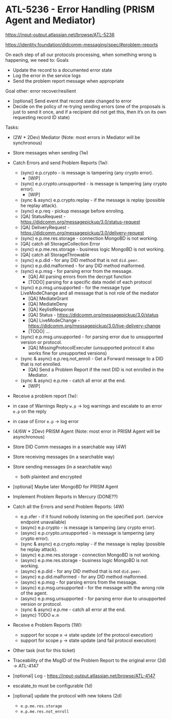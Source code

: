 # ATL-5236 - Error Handling (PRISM Agent and Mediator)

https://input-output.atlassian.net/browse/ATL-5236

https://identity.foundation/didcomm-messaging/spec/#problem-reports


On each step of all our protocols processing, when something wrong is happening, we need to:
Goals
- Update the record to a documented error state
- Log the error in the service logs
- Send the problem report message when appropriate

Goal other: error recover/resilient
- [optional] Send event that record state changed to error
- Decide on the policy of re-trying sending errors (one of the proposals is just to send it once, and if a recipient did not get this, then it’s on its own requesting record ID state)



Tasks:
- (2W * 2Dev) Mediator (Note: most errors in Mediator will be synchronous)
 - Store messages when sending (1w)
 - Catch Errors and send Problem Reports (1w):
   - (sync) e.p.crypto - is message is tampering (any crypto error).
     - [WIP]
   - (sync) e.p.crypto.unsupported - is message is tampering (any crypto error).
     - [WIP]
   - (sync & async) e.p.crypto.replay - if the message is replay (possible he replay attack).
   - (sync) e.p.req - pickup message before enroling.
    - [QA] StatusRequest - https://didcomm.org/messagepickup/3.0/status-request
    - [QA] DeliveryRequest - https://didcomm.org/messagepickup/3.0/delivery-request
   - (sync) e.p.me.res.storage - connection MongoBD is not working.
    - [QA] catch all StorageCollection Error
   - (sync) e.p.me.res.storage - business logic MongoBD is not working.
    - [QA] catch all StorageThrowable
   - (sync) e.p.did - for any DID method that is not `did.peer`.
   - (sync) e.p.did.malformed - for any DID method malformed.
   - (sync) e.p.msg - for parsing error from the message.
     - [QA] All parsing errors from the decrypt function
     - [TODO] parsing for a specific data model of each protocol
   - (sync) e.p.msg.unsupported - for the message type LiveModeChange and all message that is not role of the mediator
     - [QA] MediateGrant
     - [QA] MediateDeny
     - [QA] KeylistResponse
     - [QA] Status - https://didcomm.org/messagepickup/3.0/status
     - [QA] LiveModeChange - https://didcomm.org/messagepickup/3.0/live-delivery-change
     - [TODO] ...
   - (sync) e.p.msg.unsupported - for parsing error due to unsupported version or protocol.
     - [QA] MissingProtocolExecuter (unsupported protocol it also works fine for unsupported versions)
   - (sync & async) e.p.req.not_enroll - Get a Forward message to a DID that is not enrolled.
     - [QA] Send a Problem Report if the next DID is not enrolled in the Mediator.
   - (sync & async) e.p.me - catch all error at the end.
     - [WIP]
 - Receive a problem report (1w):
  - in case of Warnings Reply `w.p` -> log warnings and escalate to an error `e.p` on the reply
  - in case of Error `e.p` -> log error

- (4/6W * 2Dev) PRISM Agent (Note: most error in PRISM Agent will be asynchronous)
 - Store DID Comm messages in a searchable way (4W)
  - Store receiving messages (in a searchable way)
  - Store sending messages (in a searchable way)
    - both plaintext and encrypted
  - [optional] Maybe later MongoBD for PRISM Agent
 - Implement Problem Reports in Mercury (DONE??)
 - Catch all the Errors and send Problem Reports: (4W)
   - e.p.xfer - if it found nobody listening on the specified port. (service endpoint unavailable)
   - (async) e.p.crypto - is message is tampering (any crypto error).
   - (async) e.p.crypto.unsupported - is message is tampering (any crypto error).
   - (sync & async) e.p.crypto.replay - if the message is replay (possible he replay attack).
   - (async) e.p.me.res.storage - connection MongoBD is not working.
   - (async) e.p.me.res.storage - business logic MongoBD is not working.
   - (async) e.p.did - for any DID method that is not `did.peer`.
   - (async) e.p.did.malformed - for any DID method malformed.
   - (async) e.p.msg - for parsing errors from the message.
   - (async) e.p.msg.unsupported - for the message with the wrong role of the agent.
   - (async) e.p.msg.unsupported - for parsing error due to unsupported version or protocol.
   - (sync & async) e.p.me - catch all error at the end.
   - (async) TODO `w.m`
 - Receive e Problem Reports (1W):
   - support for scope `m` -> state update (of the protocol execution)
   - support for scope `p` -> state update (and fail protocol execution)

- Other task (not for this ticket)
 - Traceability of the MsgID of the Problem Report to the original error (2d) -> ATL-4147
  - [optional] Log - https://input-output.atlassian.net/browse/ATL-4147
 - escalate_to must be configurable (1d)
 - [optional] update the protocol with new tokens (2d)
   - `e.p.me.res.storage`
   - `e.p.me.res.not_enroll`
